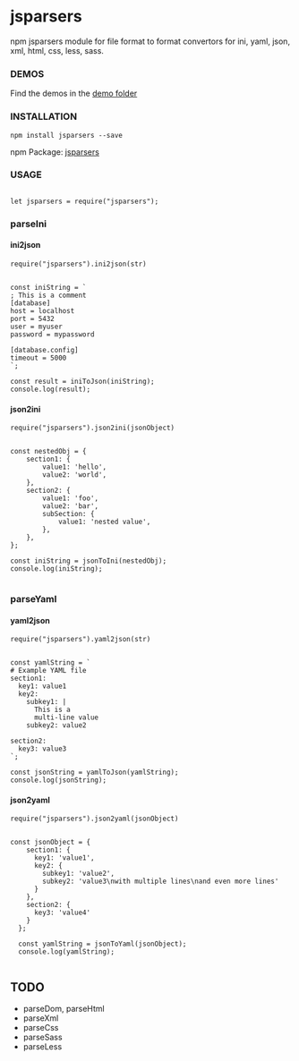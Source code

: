 # jsparsers

npm jsparsers module for file format to format convertors for ini, yaml, json, xml, html, css, less, sass.

### DEMOS

Find the demos in the [demo folder](https://github.com/ganeshkbhat/convertors/tree/main/demos)

### INSTALLATION

`npm install jsparsers --save`

npm Package: [jsparsers](https://www.npmjs.com/package/jsparsers)

### USAGE

```

let jsparsers = require("jsparsers");

```

### parseIni

#### ini2json

`require("jsparsers").ini2json(str)`

```

const iniString = `
; This is a comment
[database]
host = localhost
port = 5432
user = myuser
password = mypassword

[database.config]
timeout = 5000
`;

const result = iniToJson(iniString);
console.log(result);

```

#### json2ini

`require("jsparsers").json2ini(jsonObject)`

```

const nestedObj = {
    section1: {
        value1: 'hello',
        value2: 'world',
    },
    section2: {
        value1: 'foo',
        value2: 'bar',
        subSection: {
            value1: 'nested value',
        },
    },
};

const iniString = jsonToIni(nestedObj);
console.log(iniString);


```

### parseYaml

#### yaml2json

`require("jsparsers").yaml2json(str)`

```

const yamlString = `
# Example YAML file
section1:
  key1: value1
  key2:
    subkey1: |
      This is a
      multi-line value
    subkey2: value2

section2:
  key3: value3
`;

const jsonString = yamlToJson(yamlString);
console.log(jsonString);

```

#### json2yaml

`require("jsparsers").json2yaml(jsonObject)`

```

const jsonObject = {
    section1: {
      key1: 'value1',
      key2: {
        subkey1: 'value2',
        subkey2: 'value3\nwith multiple lines\nand even more lines'
      }
    },
    section2: {
      key3: 'value4'
    }
  };

  const yamlString = jsonToYaml(jsonObject);
  console.log(yamlString);


```

<!-- 
### Yaml to Ini OR Ini to Yaml

#### yaml2ini

`require("jsparsers").yaml2ini(str)`

```



```

#### ini2yaml

`require("jsparsers").ini2yaml(str)`

```



```

### parseObjectKey

#### setKey

`require("jsparsers").setKey(key, value, object)`

```



```

#### getKey

`require("jsparsers").getKey(key, object)`

```



``` -->

<!--
### parseDom


##### json2dom

`require("jsparsers").json2dom(jsonObject)`

``

```



```


##### dom2json

`require("jsparsers").dom2json(str)`

```



```


### parseXML


##### json2xml

`require("jsparsers").json2xml(jsonObject)`

```



```

##### xml2json

`require("jsparsers").xml2json(str)`

```



```


### parseCss


##### css2json

`require("jsparsers").css2json(str)`

```



```

##### json2css

`require("jsparsers").json2css(jsonObject)`

```



```


### parseLess


##### less2json

`require("jsparsers").less2json(str)`

```



```


##### json2less

`require("jsparsers").json2less(jsonObject)`

```



```


##### less2css

`require("jsparsers").less2css(str)`

```



```


### parseSass


##### sass2json

`require("jsparsers").sass2json(str)`

```



```


##### json2sass

`require("jsparsers").json2sass(jsonObject)`

```



```


##### sass2css

`require("jsparsers").sass2css(str)`

```



``` -->

## TODO

- parseDom, parseHtml
- parseXml
- parseCss
- parseSass
- parseLess
